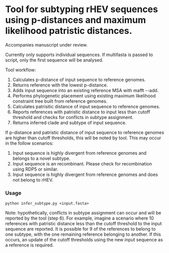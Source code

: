 # Tool for subtyping rHEV sequences using p-distances and maximum likelihood patristic distances. 

Accompanies manuscript under review.

Currently only supports individual sequences. If multifasta is passed to script, only the first sequence will be analysed. 

Tool workflow:
1. Calculates p-distance of input sequence to reference genomes.
2. Returns reference with the lowest p-distance.
3. Adds input sequence into an existing reference MSA with mafft --add.
4. Performs phylogenetic placement using existing maximum likelihood constraint tree built from reference genomes.
5. Calculates patrisitic distance of input sequence to reference genomes.
6. Reports references with patristic distance to input less than cutoff threshold and checks for conflicts in subtype assignment.
7. Returns inferred clade and subtype of input sequence.

If p-distance and patristic distance of input sequence to reference genomes are higher than cutoff thresholds, this will be noted by tool. This may occur in the follow scenarios:
  1. Input sequence is highly divergent from reference genomes and belongs to a novel subtype.
  2. Input sequence is an recombinant. Please check for recombination using RDP5 or similar.
  3. Input sequence is highly divergent from reference genomes and does not belong to rHEV.

### Usage
```{python}
python infer_subtype.py <input.fasta>
```

Note: hypothetically, conflicts in subtype assignment can occur and will be reported by the tool (step 6). For example, imagine a scenario where 10 references with patristic distance less than the cutoff threshold to the input sequence are reported. It is possible for 9 of the references to belong to one subtype, with the one remaining reference belonging to another. If this occurs, an update of the cutoff thresholds using the new input sequence as a reference is required.

